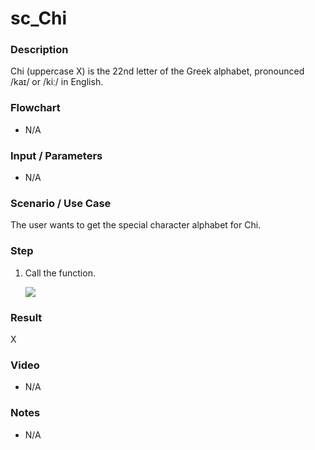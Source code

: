 # sc_Chi

### Description

Chi (uppercase Χ) is the 22nd letter of the Greek alphabet, pronounced /kaɪ/ or /kiː/ in English.

### Flowchart

- N/A 

### Input / Parameters

- N/A

### Scenario / Use Case

The user wants to get the special character alphabet for Chi.

### Step

1. Call the function.
    
    ![](../../../../document/function/SpecialCharacter/sc_Chi/sc_Chi-step-1.png?raw=true)
 
### Result

 Χ
 
### Video

- N/A

<!--[![Video](http://i.imgur.com/Ot5DWAW.png)](https://youtu.be/StTqXEQ2l-Y?t=35s)-->

### Notes

- N/A